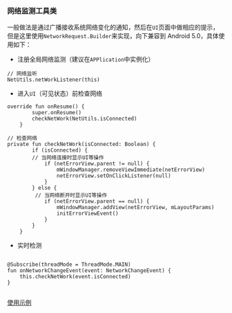 ### 网络监测工具类

一般做法是通过广播接收系统网络变化的通知，然后在```UI```页面中做相应的提示，但是这里使用```NetworkRequest.Builder```来实现，向下兼容到 Android 5.0，具体使用如下：
* 注册全局网络监测（建议在```APPlication```中实例化）

```
// 网络监听
NetUtils.netWorkListener(this)
```
* 进入```UI```（可见状态）前检查网络
```
override fun onResume() {
        super.onResume()
        checkNetWork(NetUtils.isConnected)
    }
 
// 检查网络
private fun checkNetWork(isConnected: Boolean) {
        if (isConnected) {
        // 当网络连接时显示UI等操作
            if (netErrorView.parent != null) {
                mWindowManager.removeViewImmediate(netErrorView)
                netErrorView.setOnClickListener(null)
            }
        } else {
         // 当网络断开时显示UI等操作
            if (netErrorView.parent == null) {
                mWindowManager.addView(netErrorView, mLayoutParams)
				initErrorViewEvent()
            }
        }
    }   

```

* 实时检测
```

@Subscribe(threadMode = ThreadMode.MAIN)
fun onNetworkChangeEvent(event: NetworkChangeEvent) {
    this.checkNetWork(event.isConnected)
}
    

```
[使用示例](https://github.com/Vicent9920/BaseProject/blob/master/app/src/main/java/com/vincent/baseproject/common/UIActivity.kt)